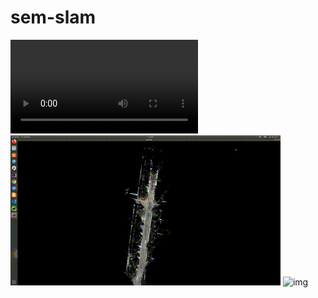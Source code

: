 # sem-slam



![download](https://github.com/hahakid/sem-slam/blob/main/rgb.webm)
![img](https://github.com/hahakid/sem-slam/blob/main/rgb.gif)
![img](https://github.com/hahakid/sem-slam/blob/main/rgb.output)
